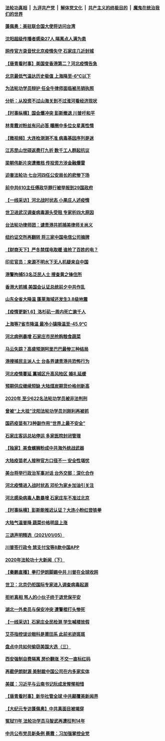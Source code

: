 ####  [法轮功真相](../../../../basic/blob/master/README.md?t=01071801) &nbsp;|&nbsp; [九评共产党](../../../../9ping.md/blob/master/README.md?t=01071801) &nbsp;|&nbsp; [解体党文化](../../../../jtdwh.md/blob/master/README.md?t=01071801)  &nbsp;|&nbsp; [共产主义的终极目的](../../../../gczydzjmd.md/blob/master/README.md?t=01071801) &nbsp;|&nbsp; [魔鬼在统治我们的世界](../../../../mgztzwmdsj.md/blob/master/README.md?t=01071801) 

#### [蓬佩奥：美驻联合国大使将访问台湾](../pages/nsc413/n12672906.md?t=01071801) 

#### [沈阳超级传播者感染27人 隔离点人满为患](../pages/nsc413/n12671564.md?t=01071801) 

#### [网传官方录音忧北京疫情失守 石家庄几近封城](../pages/nsc413/n12672446.md?t=01071801) 


#### [【唐青看时事】美国变香港第二？河北疫情告急](../pages/nsc413/n12672107.md?t=01071801) 

#### [北京最低气温达历史极值 上海降至-6℃以下](../pages/nsc413/n12672323.md?t=01071801) 

#### [为法轮功学员辩护 任全牛律师面临被吊销执照](../pages/nsc413/n12671506.md?t=01071801) 

#### [分析：从投资不过山海关到不过淮河看经济现状](../pages/nsc413/n12671977.md?t=01071801) 

#### [【时事纵横】国会爆冲突 彭斯撤退 川普吁和平](../pages/nsc413/n12671888.md?t=01071801) 

#### [林青霞对粉丝有问必答 曝圈中多位女星真性情](../pages/nsc413/n12671557.md?t=01071801) 

#### [【微视频】大连检测测不准 病毒基因序列是迷](../pages/nsc413/n12670766.md?t=01071801) 

#### [江苏昆山世硕返费打九折 数千工人群起抗议](../pages/nsc413/n12671428.md?t=01071801) 

#### [梁朝伟新片突遭撤档 传投资方涉金融爆雷](../pages/nsc413/n12671310.md?t=01071801) 

#### [迫害法轮功 七台河四任公安局长的悲惨下场](../pages/nsc413/n12669451.md?t=01071801) 

#### [前中共610主任傅政华罪行被举报到29国政府](../pages/nsc413/n12670529.md?t=01071801) 

#### [【一线采访】河北战时状态 小果庄人述疫情](../pages/nsc413/n12671536.md?t=01071801) 

#### [世卫进武汉调查病毒源头受阻 专家析四大原因](../pages/nsc413/n12671152.md?t=01071801) 

#### [台法轮功律师团：谴责港共抓捕美律师关尚义](../pages/nsc413/n12671350.md?t=01071801) 

#### [纽约证交所再翻转 将三家中国电信公司摘牌](../pages/nsc413/n12671216.md?t=01071801) 

#### [【财商天下】严冬禁煤电取暖 谁抢了百姓的电？](../pages/nsc413/n12670998.md?t=01071801) 

#### [印尼官员：来源不明水下无人机疑来自中国](../pages/nsc413/n12670773.md?t=01071801) 

#### [港警拘捕53名泛民人士 搜查黄之锋住所](../pages/nsc413/n12670997.md?t=01071801) 

#### [香港大抓捕 美国会认证总统前夕中共作乱](../pages/nsc413/n12670630.md?t=01071801) 

#### [山东全省大降温 蓬莱海域还发生3.8级地震](../pages/nsc413/n12670576.md?t=01071801) 

#### [【疫情更新1.6】洛杉矶一周内死亡逾千人](../pages/nsc413/n12670405.md?t=01071801) 

#### [上海等7省市降温 最冷小镇降温至-45.9℃](../pages/nsc413/n12670275.md?t=01071801) 

#### [河北病例暴增 石家庄市民抢购粮食蔬菜](../pages/nsc413/n12670407.md?t=01071801) 

#### [马云失踪？高盛预测阿里巴巴最惨三种结局](../pages/nsc413/n12670260.md?t=01071801) 

#### [港搜捕民主派人士 台各界谴责港共恐怖行为](../pages/nsc413/n12670318.md?t=01071801) 

#### [河北疫情蔓延 藁城区升高风险区 婚礼延缓](../pages/nsc413/n12669972.md?t=01071801) 

#### [预期供应继续短缺 大陆煤炭期货价格创新高](../pages/nsc413/n12669982.md?t=01071801) 

#### [2020年 至少622名法轮功学员被非法判刑](../pages/nsc413/n12668588.md?t=01071801) 

#### [曾被“上大挂”沈阳法轮功学员刘刚利再被抓](../pages/nsc413/n12670040.md?t=01071801) 

#### [国药疫苗有73种副作用“世界上最不安全”](../pages/nsc413/n12669805.md?t=01071801) 

#### [石家庄客运总站停运 多家医院封闭管理](../pages/nsc413/n12669596.md?t=01071801) 

#### [【独家】美食螺狮粉成中共海外统战武器](../pages/nsc413/n12661987.md?t=01071801) 

#### [大陆疫苗老人接种官方口径不一 安全性堪忧](../pages/nsc413/n12669559.md?t=01071801) 


#### [美台将举行政治军事对话 台外交部：深化合作](../pages/nsc413/n12669541.md?t=01071801) 

#### [河北疫情进入战时状态 邓伦为家乡加油引关注](../pages/nsc413/n12669356.md?t=01071801) 

#### [河北感染病毒人数暴增 石家庄车不准过北京](../pages/nsc413/n12669441.md?t=01071801) 

#### [【时事纵横】彭斯能推迟认证？大连小粉红尝铁拳](../pages/nsc413/n12669386.md?t=01071801) 

#### [大陆气温普降 蔬菜价格明显上涨](../pages/nsc413/n12668080.md?t=01071801) 

#### [三退声明精选（2021/01/05）](../pages/nsc413/n12669439.md?t=01071801) 

#### [川普签行政令 禁支付宝等8款中国APP](../pages/nsc413/n12669243.md?t=01071801) 

#### [2020年法轮功十大新闻（下）](../pages/nsc413/n12664598.md?t=01071801) 

#### [【秦鹏直播】拳打伊朗脚踢中共 川普在全球收网](../pages/nsc413/n12668830.md?t=01071801) 

#### [世卫：北京仍拒国际专家进入调查病毒起源](../pages/nsc413/n12669112.md?t=01071801) 

#### [拒听真相 骂人的小伙子终于退党保平安](../pages/nsc413/n12666579.md?t=01071801) 

#### [湖北一外卖员与保安冲突 遭警棍打头惨死](../pages/nsc413/n12669069.md?t=01071801) 

#### [【一线采访】石家庄全民检测 学生喊楼放假](../pages/nsc413/n12668757.md?t=01071801) 

#### [艾芬指控误诊眼科是莆田系 此前劣迹斑斑](../pages/nsc413/n12669057.md?t=01071801) 

#### [盘点中共如何偷窃美国大选（三）](../pages/nsc413/n12656056.md?t=01071801) 

#### [西安强制自费隔离 房价翻涨 不交一直标红码](../pages/nsc413/n12668973.md?t=01071801) 

#### [再截伊朗财源 美制裁中国公司在内多家实体](../pages/nsc413/n12668814.md?t=01071801) 

#### [美媒：习近平与云南书记阮成发惺惺相惜](../pages/nsc413/n12668707.md?t=01071801) 

#### [【唐青看时事】新华社管全球 中共颠覆美新闻界](../pages/nsc413/n12668709.md?t=01071801) 

#### [【大纪元专访蓬佩奥】中共真面目被揭穿](../pages/nsc413/n12668641.md?t=01071801) 

#### [冤狱11年 法轮功学员马智武再遭枉判14年](../pages/nsc413/n12666314.md?t=01071801) 

#### [中共公布党员新条例 蔡霞：习加强掌控全党](../pages/nsc413/n12668633.md?t=01071801) 

